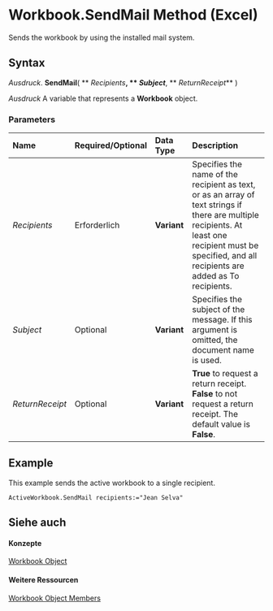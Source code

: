 
# Workbook.SendMail Method (Excel)

Sends the workbook by using the installed mail system.


## Syntax

 _Ausdruck_. **SendMail**( ** _Recipients_**, ** _Subject_**, ** _ReturnReceipt_** )

 _Ausdruck_ A variable that represents a **Workbook** object.


### Parameters



|**Name**|**Required/Optional**|**Data Type**|**Description**|
|:-----|:-----|:-----|:-----|
| _Recipients_|Erforderlich|**Variant**|Specifies the name of the recipient as text, or as an array of text strings if there are multiple recipients. At least one recipient must be specified, and all recipients are added as To recipients.|
| _Subject_|Optional|**Variant**|Specifies the subject of the message. If this argument is omitted, the document name is used.|
| _ReturnReceipt_|Optional|**Variant**|**True** to request a return receipt. **False** to not request a return receipt. The default value is **False**.|

## Example

This example sends the active workbook to a single recipient.


```
ActiveWorkbook.SendMail recipients:="Jean Selva"
```


## Siehe auch


#### Konzepte


[Workbook Object](8c00aa60-c974-eed3-0812-3c9625eb0d4c.md)
#### Weitere Ressourcen


[Workbook Object Members](http://msdn.microsoft.com/library/dce102a3-25de-3ff4-2ce5-bc56e08baca7%28Office.15%29.aspx)